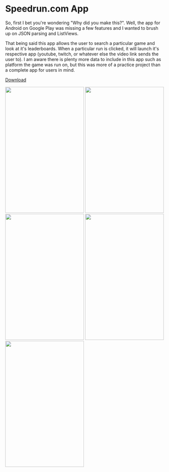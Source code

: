 <h1> Speedrun.com App </h1>

So, first I bet you're wondering "Why did you make this?". Well, the app for Android on Google Play was missing a few features and
I wanted to brush up on JSON parsing and ListViews.

That being said this app allows the user to search a particular game and look at it's leaderboards. When a particular run is clicked, it
will launch it's respective app (youtube, twitch, or whatever else the video link sends the user to). I am aware there is plenty more data
to include in this app such as platform the game was run on, but this was more of a practice project than a complete app for users in mind.

<a href="https://www.dropbox.com/s/0fitc8vl1rm4lds/srcom.apk?dl=0"> Download </a>

<img src="http://puu.sh/yTmsc/6d8bb7879a.jpg" height="400" width="250"/>
<img src="http://puu.sh/yTmsq/fc436c794e.jpg" height="400" width="250"/>
<img src="http://puu.sh/yTmsP/ff32d67d1f.jpg" height="400" width="250"/>
<img src="http://puu.sh/yTmt1/c6870dfc1b.jpg" height="400" width="250"/>
<img src="http://puu.sh/yTmtf/bf77f6f431.jpg" height="400" width="250"/>
